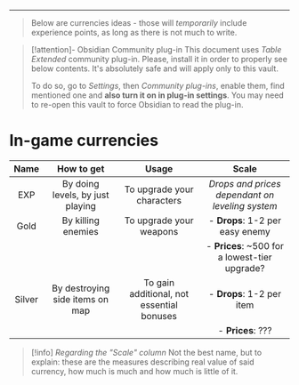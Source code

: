___

>Below are currencies ideas - those will *temporarily* include experience points, as long as there is not much to write.


>[!attention]- Obsidian Community plug-in
>This document uses *Table Extended* community plug-in. Please, install it in order to properly see below contents. It's absolutely safe and will apply only to this vault. 
>
>To do so, go to *Settings*, then *Community plug-ins*, enable them, find mentioned one and **also turn it on in plug-in settings**. You may need to re-open this vault to force Obsidian to read the plug-in.

# In-game currencies

| Name | How to get | Usage | Scale |
| :---: | :---: | :---: |  :---: |
| EXP | By doing levels, by just playing | To upgrade your characters | *Drops and prices dependant on leveling system* |
| Gold | By killing enemies | To upgrade your weapons | - **Drops**: 1-2 per easy enemy |\
| | | | - **Prices**: ~500 for a lowest-tier upgrade? |
| Silver | By destroying side items on map | To gain additional, not essential bonuses | - **Drops**: 1-2 per item |\
| | | | - **Prices**: ??? |

> [!info] *Regarding the "Scale" column*
> Not the best name, but to explain: these are the measures describing real value of said currency, how much is much and how much is little of it.